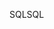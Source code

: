 <span data-ttu-id="361e4-101">SQL</span><span class="sxs-lookup"><span data-stu-id="361e4-101">SQL</span></span>